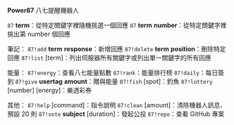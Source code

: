 **Power87** 八七提醒機器人

`87` __term__：從特定關鍵字裡隨機挑選一個回應
`87` __term__ __number__：從特定關鍵字裡挑出第 number 個回應

筆記：
`87!add` __term__ __response__：新增回應
`87!delete` __term__ __position__：刪除特定回應
`87!list` [term]：列出伺服器所有關鍵字或列出單一關鍵字的所有回應

能量：
`87!energy`：查看八七能量點數
`87!rank`：能量排行榜
`87!daily`：每日簽到
`87!give` __usertag__ __amount__：贈與能量
`87!fish` [spot]：釣魚
`87!lottery` [number] [energy]：樂透彩券

其他：
`87!help` [command]：指令說明
`87!clean` [amount]：清除機器人訊息、預設 20 則
`87!vote` __subject__ [duration]：發起公投
`87!repo`：查看 GitHub 專案
